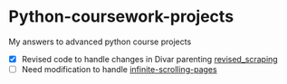 # Python-coursework-projects
My answers to advanced python course projects

 - [x] Revised code to handle changes in Divar parenting [revised_scraping](https://github.com/jupihes/Python-coursework-projects/blob/main/revised_scraping)
 - [ ] Need modification to handle [infinite-scrolling-pages](https://www.accordbox.com/blog/how-crawl-infinite-scrolling-pages-using-python/)
